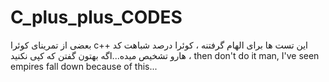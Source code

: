 # C_plus_plus_CODES
 بعضی از تمرینای کوئرا c++
این تست ها برای الهام گرفتنه ، کوئرا درصد شباهت کد هارو تشخیص میده...اگه بهتون گفتن که کپی نکنید ،
then don't do it man, I've seen empires fall down because of this...
